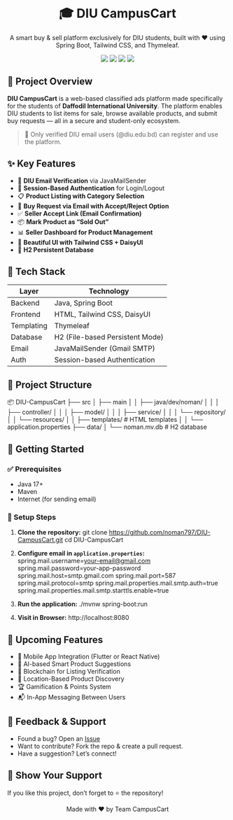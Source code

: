 <h1 align="center">🎓 DIU CampusCart</h1>
<p align="center">
  A smart buy & sell platform exclusively for DIU students, built with ❤️ using Spring Boot, Tailwind CSS, and Thymeleaf.
</p>

<p align="center">
  <img src="https://img.shields.io/badge/Status-Active-success?style=flat-square"/>
  <img src="https://img.shields.io/badge/Backend-Java%20%7C%20SpringBoot-blue?style=flat-square"/>
  <img src="https://img.shields.io/badge/Frontend-TailwindCSS%20%7C%20HTML-informational?style=flat-square"/>
  <img src="https://img.shields.io/badge/Database-H2-lightgrey?style=flat-square"/>
</p>


## 📌 Project Overview

**DIU CampusCart** is a web-based classified ads platform made specifically for the students of **Daffodil International University**. The platform enables DIU students to list items for sale, browse available products, and submit buy requests — all in a secure and student-only ecosystem.

> 🔐 Only verified DIU email users (@diu.edu.bd) can register and use the platform.


## ✨ Key Features

- 🧾 **DIU Email Verification** via JavaMailSender
- 👤 **Session-Based Authentication** for Login/Logout
- 📋 **Product Listing with Category Selection**
- 💬 **Buy Request via Email with Accept/Reject Option**
- ✅ **Seller Accept Link (Email Confirmation)**
- 📦 **Mark Product as “Sold Out”**
- 📊 **Seller Dashboard for Product Management**
- 🎨 **Beautiful UI with Tailwind CSS + DaisyUI**
- 💾 **H2 Persistent Database**

## 🧰 Tech Stack

| Layer       | Technology                      |
|-------------|----------------------------------|
| Backend     | Java, Spring Boot                |
| Frontend    | HTML, Tailwind CSS, DaisyUI      |
| Templating  | Thymeleaf                        |
| Database    | H2 (File-based Persistent Mode)  |
| Email       | JavaMailSender (Gmail SMTP)      |
| Auth        | Session-based Authentication     |


## 📂 Project Structure

📦 DIU-CampusCart
├── src
│   ├── main
│   │   ├── java/dev/noman/
│   │   │   ├── controller/
│   │   │   ├── model/
│   │   │   ├── service/
│   │   │   └── repository/
│   │   └── resources/
│   │       ├── templates/         # HTML templates
│   │       └── application.properties
├── data/
│   └── noman.mv.db                # H2 database

## 🚀 Getting Started

### ✅ Prerequisites

- Java 17+
- Maven
- Internet (for sending email)

### 🔧 Setup Steps

1. **Clone the repository:**
   git clone https://github.com/noman797/DIU-CampusCart.git
   cd DIU-CampusCart

2. **Configure email in `application.properties`:**
   spring.mail.username=your-email@gmail.com
   spring.mail.password=your-app-password
   spring.mail.host=smtp.gmail.com
   spring.mail.port=587
   spring.mail.protocol=smtp
   spring.mail.properties.mail.smtp.auth=true
   spring.mail.properties.mail.smtp.starttls.enable=true

3. **Run the application:**
   ./mvnw spring-boot:run

4. **Visit in Browser:**
   http://localhost:8080


## 🧠 Upcoming Features

- 📱 Mobile App Integration (Flutter or React Native)
- 🧠 AI-based Smart Product Suggestions
- 🔐 Blockchain for Listing Verification
- 📍 Location-Based Product Discovery
- 🏆 Gamification & Points System
- 📬 In-App Messaging Between Users

## 💬 Feedback & Support

- Found a bug? Open an [Issue](https://github.com/noman797/DIU-CampusCart/issues)
- Want to contribute? Fork the repo & create a pull request.
- Have a suggestion? Let’s connect!

## 🌟 Show Your Support

If you like this project, don’t forget to ⭐ the repository!

<p align="center">
  Made with ❤️ by Team CampusCart
</p>

